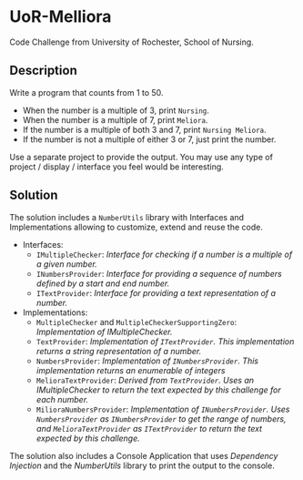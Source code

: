 # UoR-Melliora
Code Challenge from University of Rochester, School of Nursing. 

## Description
Write a program that counts from 1 to 50. 
- When the number is a multiple of 3, print `Nursing`. 
- When the number is a multiple of 7, print `Meliora`. 
- If the number is a multiple of both 3 and 7, print `Nursing Meliora`. 
- If the number is not a multiple of either 3 or 7, just print the number.  

Use a separate project to provide the output. You may use any type of project / display / interface you feel would be interesting.

## Solution
The solution includes a `NumberUtils` library with Interfaces and Implementations allowing to customize, extend and reuse the code.
- Interfaces:
  - `IMultipleChecker`: _Interface for checking if a number is a multiple of a given number._
  - `INumbersProvider`: _Interface for providing a sequence of numbers defined by a start and end number._
  - `ITextProvider`: _Interface for providing a text representation of a number._
- Implementations:
  - `MultipleChecker` and `MultipleCheckerSupportingZero`: _Implementation of IMultipleChecker._
  - `TextProvider`: _Implementation of `ITextProvider`. This implementation returns a string representation of a number._
  - `NumbersProvider`: _Implementation of `INumbersProvider`. This implementation returns an enumerable of integers_
  - `MelioraTextProvider`: _Derived from `TextProvider`. Uses an IMultipleChecker to return the text expected by this challenge for each number._
  - `MilioraNumbersProvider`: _Implementation of `INumbersProvider`. Uses `NumbersProvider` as `INumbersProvider` to get the range of numbers, and `MelioraTextProvider` as `ITextProvider` to return the text expected by this challenge._

The solution also includes a Console Application that uses _Dependency Injection_ and the _NumberUtils_ library to print the output to the console.